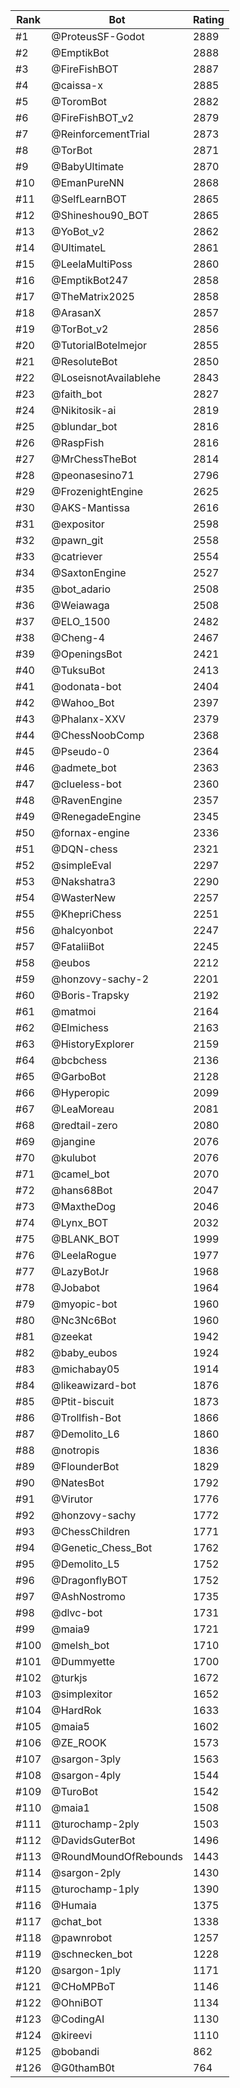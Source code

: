 Rank|Bot|Rating
---|---|---
#1|@ProteusSF-Godot|2889
#2|@EmptikBot|2888
#3|@FireFishBOT|2887
#4|@caissa-x|2885
#5|@ToromBot|2882
#6|@FireFishBOT_v2|2879
#7|@ReinforcementTrial|2873
#8|@TorBot|2871
#9|@BabyUltimate|2870
#10|@EmanPureNN|2868
#11|@SelfLearnBOT|2865
#12|@Shineshou90_BOT|2865
#13|@YoBot_v2|2862
#14|@UltimateL|2861
#15|@LeelaMultiPoss|2860
#16|@EmptikBot247|2858
#17|@TheMatrix2025|2858
#18|@ArasanX|2857
#19|@TorBot_v2|2856
#20|@TutorialBotelmejor|2855
#21|@ResoluteBot|2850
#22|@LoseisnotAvailablehe|2843
#23|@faith_bot|2827
#24|@Nikitosik-ai|2819
#25|@blundar_bot|2816
#26|@RaspFish|2816
#27|@MrChessTheBot|2814
#28|@peonasesino71|2796
#29|@FrozenightEngine|2625
#30|@AKS-Mantissa|2616
#31|@expositor|2598
#32|@pawn_git|2558
#33|@catriever|2554
#34|@SaxtonEngine|2527
#35|@bot_adario|2508
#36|@Weiawaga|2508
#37|@ELO_1500|2482
#38|@Cheng-4|2467
#39|@OpeningsBot|2421
#40|@TuksuBot|2413
#41|@odonata-bot|2404
#42|@Wahoo_Bot|2397
#43|@Phalanx-XXV|2379
#44|@ChessNoobComp|2368
#45|@Pseudo-0|2364
#46|@admete_bot|2363
#47|@clueless-bot|2360
#48|@RavenEngine|2357
#49|@RenegadeEngine|2345
#50|@fornax-engine|2336
#51|@DQN-chess|2321
#52|@simpleEval|2297
#53|@Nakshatra3|2290
#54|@WasterNew|2257
#55|@KhepriChess|2251
#56|@halcyonbot|2247
#57|@FataliiBot|2245
#58|@eubos|2212
#59|@honzovy-sachy-2|2201
#60|@Boris-Trapsky|2192
#61|@matmoi|2164
#62|@Elmichess|2163
#63|@HistoryExplorer|2159
#64|@bcbchess|2136
#65|@GarboBot|2128
#66|@Hyperopic|2099
#67|@LeaMoreau|2081
#68|@redtail-zero|2080
#69|@jangine|2076
#70|@kulubot|2076
#71|@camel_bot|2070
#72|@hans68Bot|2047
#73|@MaxtheDog|2046
#74|@Lynx_BOT|2032
#75|@BLANK_BOT|1999
#76|@LeelaRogue|1977
#77|@LazyBotJr|1968
#78|@Jobabot|1964
#79|@myopic-bot|1960
#80|@Nc3Nc6Bot|1960
#81|@zeekat|1942
#82|@baby_eubos|1924
#83|@michabay05|1914
#84|@likeawizard-bot|1876
#85|@Ptit-biscuit|1873
#86|@Trollfish-Bot|1866
#87|@Demolito_L6|1860
#88|@notropis|1836
#89|@FlounderBot|1829
#90|@NatesBot|1792
#91|@Virutor|1776
#92|@honzovy-sachy|1772
#93|@ChessChildren|1771
#94|@Genetic_Chess_Bot|1762
#95|@Demolito_L5|1752
#96|@DragonflyBOT|1752
#97|@AshNostromo|1735
#98|@dlvc-bot|1731
#99|@maia9|1721
#100|@melsh_bot|1710
#101|@Dummyette|1700
#102|@turkjs|1672
#103|@simplexitor|1652
#104|@HardRok|1633
#105|@maia5|1602
#106|@ZE_ROOK|1573
#107|@sargon-3ply|1563
#108|@sargon-4ply|1544
#109|@TuroBot|1542
#110|@maia1|1508
#111|@turochamp-2ply|1503
#112|@DavidsGuterBot|1496
#113|@RoundMoundOfRebounds|1443
#114|@sargon-2ply|1430
#115|@turochamp-1ply|1390
#116|@Humaia|1375
#117|@chat_bot|1338
#118|@pawnrobot|1257
#119|@schnecken_bot|1228
#120|@sargon-1ply|1171
#121|@CHoMPBoT|1146
#122|@OhniBOT|1134
#123|@CodingAI|1130
#124|@kireevi|1110
#125|@bobandi|862
#126|@G0thamB0t|764
